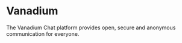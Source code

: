 # Vanadium
The Vanadium Chat platform provides open, secure and anonymous communication for everyone.

